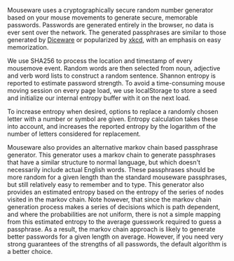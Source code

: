 Mouseware uses a cryptographically secure random number generator based on
your mouse movements to generate secure, memorable passwords. Passwords are
generated entirely in the browser, no data is ever sent over the network. The
generated passphrases are similar to those generated by
[Diceware](http://world.std.com/~reinhold/diceware.html) or popularized by
[xkcd](http://xkcd.com/936/), with an emphasis on easy memorization.

We use SHA256 to process the location and timestamp of every mousemove event.
Random words are then selected from noun, adjective and verb word lists to
construct a random sentence. Shannon entropy is reported to estimate password
strength. To avoid a time-consuming mouse moving session on every page load,
we use localStorage to store a seed and initialize our internal entropy buffer
with it on the next load.

To increase entropy when desired, options to replace a randomly chosen letter
with a number or symbol are given. Entropy calculation takes these into
account, and increases the reported entropy by the logarithm of the number of
letters considered for replacement.

Mouseware also provides an alternative markov chain based passphrase generator.
This generator uses a markov chain to generate passphrases that have a similar
structure to normal language, but which doesn't necessarily include actual
English words. These passphrases should be more random for a given length than
the standard mouseware passphrases, but still relatively easy to remember and
to type. This generator also provides an estimated entropy based on the entropy
of the series of nodes visited in the markov chain. Note however, that since
the markov chain generation process makes a series of decisions which is path
dependent, and where the probabilities are not uniform, there is not a simple
mapping from this estimated entropy to the average guesswork required to guess
a passphrase. As a result, the markov chain approach is likely to generate
better passwords for a given length on average. However, if you need very
strong guarantees of the strengths of all passwords, the default algorithm is a
better choice.
